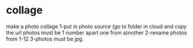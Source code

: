 # collage
make a photo collage
1-put in photo source (go to folder in cloud and copy the url photos must be 1 number apart one from a)nother
2-rename photos from 1-12
3-photos must be jpg

